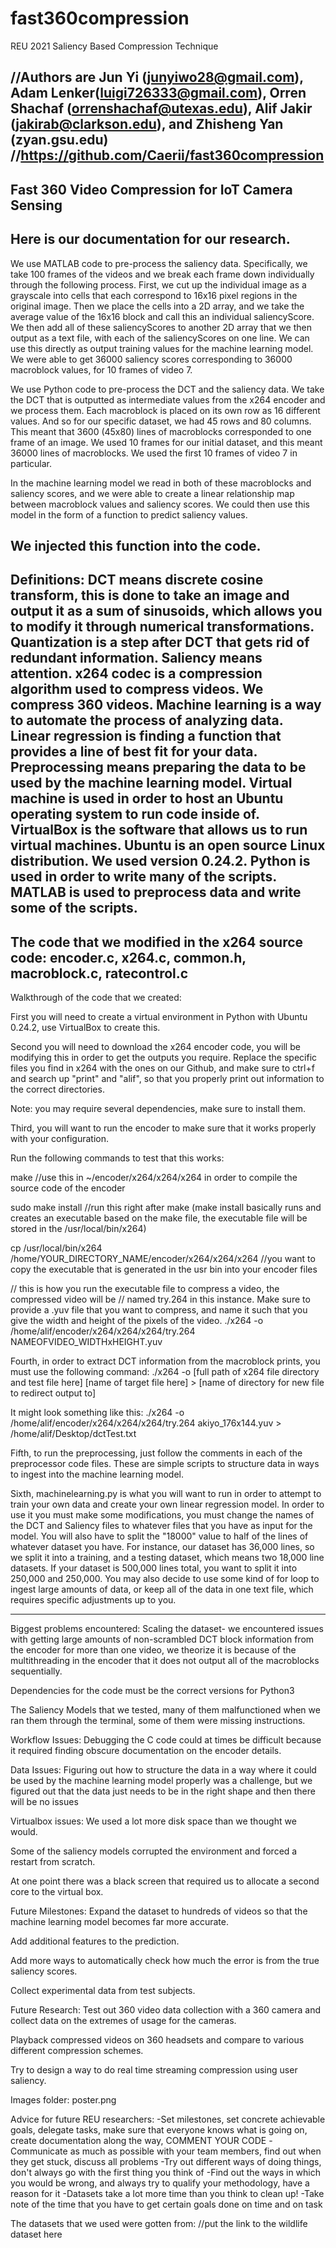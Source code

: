 # fast360compression
REU 2021 Saliency Based Compression Technique

//Authors are Jun Yi (junyiwo28@gmail.com), Adam Lenker(luigi726333@gmail.com), Orren Shachaf (orrenshachaf@utexas.edu), Alif Jakir (jakirab@clarkson.edu), and Zhisheng Yan (zyan.gsu.edu)
//https://github.com/Caerii/fast360compression
---------------------------------------------------------------
Fast 360 Video Compression for IoT Camera Sensing
---------------------------------------------------------------
Here is our documentation for our research.
---------------------------------------------------------------
We use MATLAB code to pre-process the saliency data. Specifically, we take 100 frames of the videos and we break each frame down individually through the following process. First, we cut up the individual image as a grayscale into cells that each correspond to 16x16 pixel regions in the original image. Then we place the cells into a 2D array, and we take the average value of the 16x16 block and call this an individual saliencyScore. We then add all of these saliencyScores to another 2D array that we then output as a text file, with each of the saliencyScores on one line. We can use this directly as output training values for the machine learning model. We were able to get 36000 saliency scores corresponding to 36000 macroblock values, for 10 frames of video 7.

We use Python code to pre-process the DCT and the saliency data. We take the DCT that is outputted as intermediate values from the x264 encoder and we process them. Each macroblock is placed on its own row as 16 different values. And so for our specific dataset, we had 45 rows and 80 columns. This meant that 3600 (45x80) lines of macroblocks corresponded to one frame of an image. We used 10 frames for our initial dataset, and this meant 36000 lines of macroblocks. We used the first 10 frames of video 7 in particular.

In the machine learning model we read in both of these macroblocks and saliency scores, and we were able to create a linear relationship map between macroblock values and saliency scores. We could then use this model in the form of a function to predict saliency values.

We injected this function into the code.
---------------------------------------------------------------
Definitions:
DCT means discrete cosine transform, this is done to take an image and output it as a sum of sinusoids, which allows you to modify it through numerical transformations.
Quantization is a step after DCT that gets rid of redundant information.
Saliency means attention.
x264 codec is a compression algorithm used to compress videos. We compress 360 videos.
Machine learning is a way to automate the process of analyzing data.
Linear regression is finding a function that provides a line of best fit for your data.
Preprocessing means preparing the data to be used by the machine learning model.
Virtual machine is used in order to host an Ubuntu operating system to run code inside of.
VirtualBox is the software that allows us to run virtual machines.
Ubuntu is an open source Linux distribution. We used version 0.24.2.
Python is used in order to write many of the scripts.
MATLAB is used to preprocess data and write some of the scripts.
---------------------------------------------------------------
The code that we modified in the x264 source code:
encoder.c, x264.c, common.h, macroblock.c, ratecontrol.c
---------------------------------------------------------------
Walkthrough of the code that we created:

First you will need to create a virtual environment in Python with Ubuntu 0.24.2, use VirtualBox to create this.

Second you will need to download the x264 encoder code, you will be modifying this in order to get the outputs you require. Replace the specific files you find in x264 with the ones on our Github, and make sure to ctrl+f and search up "print" and "alif", so that you properly print out information to the correct directories.

Note: you may require several dependencies, make sure to install them.

Third, you will want to run the encoder to make sure that it works properly with your configuration.

Run the following commands to test that this works:

make //use this in ~/encoder/x264/x264/x264 in order to compile the source code of the encoder

sudo make install //run this right after make (make install basically runs and creates an executable based on the make file,
the executable file will be stored in the /usr/local/bin/x264)

cp /usr/local/bin/x264 /home/YOUR_DIRECTORY_NAME/encoder/x264/x264/x264 //you want to copy the executable that is generated in the usr bin into your encoder files

// this is how you run the executable file to compress a video, the compressed video will be 
// named try.264 in this instance. Make sure to provide a .yuv file that you want to compress, and name it such that you give the width and height of the pixels of the video.
./x264 -o /home/alif/encoder/x264/x264/x264/try.264 NAMEOFVIDEO_WIDTHxHEIGHT.yuv 

Fourth, in order to extract DCT information from the macroblock prints, you must use the following command:
./x264 -o [full path of x264 file directory and test file here] [name of target file here] > [name of directory for new file to redirect output to]

It might look something like this:
./x264 -o /home/alif/encoder/x264/x264/x264/try.264 akiyo_176x144.yuv > /home/alif/Desktop/dctTest.txt

Fifth, to run the preprocessing, just follow the comments in each of the preprocessor code files. These are simple scripts to structure data in ways to ingest into the machine learning model.

Sixth, machinelearning.py is what you will want to run in order to attempt to train your own data and create your own linear regression model. In order to use it you must make some modifications, you must change the names of the DCT and Saliency files to whatever files that you have as input for the model. You will also have to split the "18000" value to half of the lines of whatever dataset you have. For instance, our dataset has 36,000 lines, so we split it into a training, and a testing dataset, which means two 18,000 line datasets. If your dataset is 500,000 lines total, you want to split it into 250,000 and 250,000. You may also decide to use some kind of for loop to ingest large amounts of data, or keep all of the data in one text file, which requires specific adjustments up to you.

---------------------------------------------------------------
Biggest problems encountered: 
Scaling the dataset- we encountered issues with getting large amounts of non-scrambled DCT block information from the encoder for more than one video, we theorize it is because of the multithreading in the encoder that it does not output all of the macroblocks sequentially.

Dependencies for the code must be the correct versions for Python3

The Saliency Models that we tested, many of them malfunctioned when we ran them through the terminal, some of them were missing instructions.

Workflow Issues:
Debugging the C code could at times be difficult because it required finding obscure documentation on the encoder details.

Data Issues:
Figuring out how to structure the data in a way where it could be used by the machine learning model properly was a challenge, but we figured out that the data just needs to be in the right shape and then there will be no issues

Virtualbox issues:
We used a lot more disk space than we thought we would.

Some of the saliency models corrupted the environment and forced a restart from scratch.

At one point there was a black screen that required us to allocate a second core to the virtual box.

Future Milestones:
Expand the dataset to hundreds of videos so that the machine learning model becomes far more accurate.

Add additional features to the prediction.

Add more ways to automatically check how much the error is from the true saliency scores.

Collect experimental data from test subjects.

Future Research:
Test out 360 video data collection with a 360 camera and collect data on the extremes of usage for the cameras.

Playback compressed videos on 360 headsets and compare to various different compression schemes.

Try to design a way to do real time streaming compression using user saliency.

Images folder:
poster.png

Advice for future REU researchers:
-Set milestones, set concrete achievable goals, delegate tasks, make sure that everyone knows what is going on, create documentation along the way, COMMENT YOUR CODE
-Communicate as much as possible with your team members, find out when they get stuck, discuss all problems
-Try out different ways of doing things, don't always go with the first thing you think of
-Find out the ways in which you would be wrong, and always try to qualify your methodology, have a reason for it
-Datasets take a lot more time than you think to clean up!
-Take note of the time that you have to get certain goals done on time and on task

The datasets that we used were gotten from:
//put the link to the wildlife dataset here
